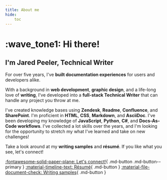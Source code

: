 ```yaml
---
title: About me
hide:
    toc
---
```


# :wave_tone1: Hi there!

## I'm Jared Peeler, Technical Writer

For over five years, I've **built documentation experiences** for users and developers alike. 

With a background in **web development**, **graphic design**, and a life-long love of **writing**, I've  developed into a **full-stack Technical Writer** that can handle any project you throw at me. 

I've created knowledge bases using **Zendesk**, **Readme**, **Confluence**, and **SharePoint**. I'm proficient in **HTML**, **CSS**, **Markdown**, and **AsciiDoc**. I've been developing my knowledge of **JavaScript**, **Python**, **C#**, and **Docs-As-Code workflows**. I've collected a lot skills over the years, and I'm looking for the opportunity to stretch my what I've learned and take on new challenges!

Take a look around at my **writing samples** and **résumé**. If you like what you see, let's connect!

[:fontawesome-solid-paper-plane: Let's connect!](mailto:jaredpeeler@gmail.com){ .md-button .md-button--primary } [:material-timeline-text: Résumé](resume){ .md-button } [:material-file-document-check: Writing samples](writing-samples/tutorial/){ .md-button }
